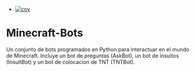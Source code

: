 <!-- README.md -->

- [![cov](https://AleixChillida.github.io/Minecraft-Bots/badges/coverage.svg)](https://github.com/AleixChillida/Minecraft-Bots/actions)

# Minecraft-Bots

Un conjunto de bots programados en Python para interactuar en el mundo de Minecraft. Incluye un bot de preguntas (AskBot), un bot de insultos (InsultBot) y un bot de colocacion de TNT (TNTBot).

